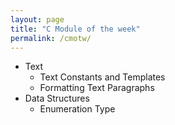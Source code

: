 ```yaml
---
layout: page
title: "C Module of the week"
permalink: /cmotw/
---
```


- Text
  - Text Constants and Templates 
  - Formatting Text Paragraphs
- Data Structures 
  - Enumeration Type 
    